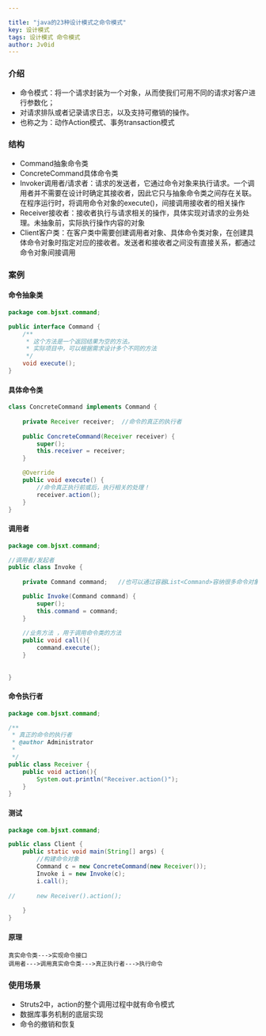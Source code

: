 ```yaml
---

title: "java的23种设计模式之命令模式"
key: 设计模式
tags: 设计模式 命令模式
author: Jv0id
---
```




### 介绍

- 命令模式：将一个请求封装为一个对象，从而使我们可用不同的请求对客户进行参数化；
- 对请求排队或者记录请求日志，以及支持可撤销的操作。
- 也称之为：动作Action模式、事务transaction模式



### 结构

- Command抽象命令类
- ConcreteCommand具体命令类
- Invoker调用者/请求者：请求的发送者，它通过命令对象来执行请求。一个调用者并不需要在设计时确定其接收者，因此它只与抽象命令类之间存在关联。在程序运行时，将调用命令对象的execute()，间接调用接收者的相关操作
- Receiver接收者：接收者执行与请求相关的操作，具体实现对请求的业务处理。未抽象前，实际执行操作内容的对象
- Client客户类：在客户类中需要创建调用者对象、具体命令类对象，在创建具体命令对象时指定对应的接收者。发送者和接收者之间没有直接关系，都通过命令对象间接调用



### 案例

#### 命令抽象类

```java
package com.bjsxt.command;

public interface Command {
	/**
	 * 这个方法是一个返回结果为空的方法。
	 * 实际项目中，可以根据需求设计多个不同的方法
	 */
	void execute();
}
```



#### 具体命令类

```java
class ConcreteCommand implements Command {
	
	private Receiver receiver;	//命令的真正的执行者
	
	public ConcreteCommand(Receiver receiver) {
		super();
		this.receiver = receiver;
	}

	@Override
	public void execute() {
		//命令真正执行前或后，执行相关的处理！
		receiver.action();
	}
}
```



#### 调用者

```java
package com.bjsxt.command;

//调用者/发起者
public class Invoke {
	
	private Command command;   //也可以通过容器List<Command>容纳很多命令对象，进行批处理。数据库底层的事务管理就是类似的结构！

	public Invoke(Command command) {
		super();
		this.command = command;
	} 
	
	//业务方法 ，用于调用命令类的方法
	public void call(){
		command.execute();
	}
	
	
}

```



#### 命令执行者

```java
package com.bjsxt.command;

/**
 * 真正的命令的执行者
 * @author Administrator
 *
 */
public class Receiver {
	public void action(){
		System.out.println("Receiver.action()");
	}
}

```



#### 测试

```java
package com.bjsxt.command;

public class Client {
	public static void main(String[] args) {
		//构建命令对象
		Command c = new ConcreteCommand(new Receiver());
		Invoke i = new Invoke(c);
		i.call();
	
//		new Receiver().action();
		
	}
}

```



#### 原理

```
真实命令类--->实现命令接口
调用者--->调用真实命令类--->真正执行者--->执行命令
```



### 使用场景

- Struts2中，action的整个调用过程中就有命令模式
- 数据库事务机制的底层实现
- 命令的撤销和恢复
